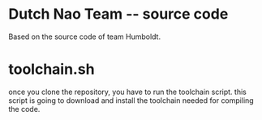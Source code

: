 Dutch Nao Team -- source code
==============================
Based on the source code of team Humboldt.


toolchain.sh
==============================
once you clone the repository, you have to run the toolchain script.
this script is going to download and install the toolchain needed for 
compiling the code.